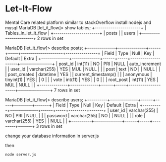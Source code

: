 # Let-It-Flow
Mental Care related platform similar to stackOverflow
install nodejs and mysql
MariaDB [let_it_flow]> show tables;
+-----------------------+
| Tables_in_let_it_flow |
+-----------------------+
| posts                 |
| users                 |
+-----------------------+
2 rows in set 

MariaDB [let_it_flow]> describe posts;
+--------------+--------------+------+-----+---------------------+----------------+
| Field        | Type         | Null | Key | Default             | Extra          |
+--------------+--------------+------+-----+---------------------+----------------+
| post_id      | int(11)      | NO   | PRI | NULL                | auto_increment |
| user_id      | varchar(255) | YES  | MUL | NULL                |                |
| post         | text         | NO   |     | NULL                |                |
| post_created | datetime     | YES  |     | current_timestamp() |                |
| anonymous    | tinyint(1)   | YES  |     | 0                   |                |
| vote         | int(11)      | YES  |     | 0                   |                |
| root_post    | int(11)      | YES  | MUL | NULL                |                |
+--------------+--------------+------+-----+---------------------+----------------+
7 rows in set


MariaDB [let_it_flow]> describe users;
+----------+--------------+------+-----+---------+-------+
| Field    | Type         | Null | Key | Default | Extra |
+----------+--------------+------+-----+---------+-------+
| user_id  | varchar(255) | NO   | PRI | NULL    |       |
| password | varchar(255) | NO   |     | NULL    |       |
| role     | varchar(255) | YES  |     | NULL    |       |
+----------+--------------+------+-----+---------+-------+
3 rows in set


change your database information in server.js


then 
```bash
node server.js
```

